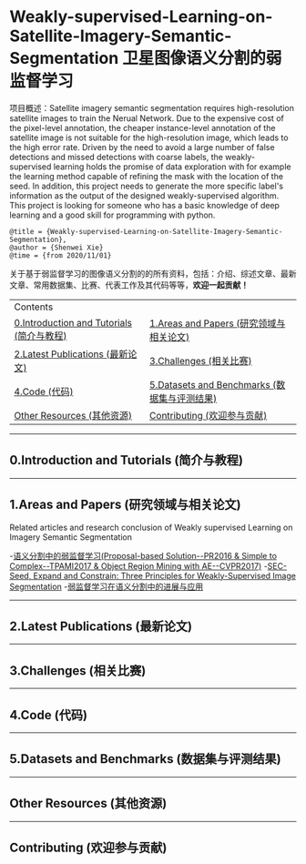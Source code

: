 # Weakly-supervised-Learning-on-Satellite-Imagery-Semantic-Segmentation 卫星图像语义分割的弱监督学习
项目概述：Satellite imagery semantic segmentation requires high-resolution satellite images to train the Nerual Network. Due to the expensive cost of the pixel-level annotation, the cheaper instance-level annotation of the satellite image is not suitable for the high-resolution image, which leads to the high error rate. Driven by the need to avoid a large number of false detections and missed detections with coarse labels, the weakly-supervised learning holds the promise of data exploration with for example the learning method capable of refining the mask with the location of the seed. In addition, this project needs to generate the more specific label's information as the output of the designed weakly-supervised algorithm. This project is looking for someone who has a basic knowledge of deep learning and a good skill for programming with python.
```
@title = {Weakly-supervised-Learning-on-Satellite-Imagery-Semantic-Segmentation},  
@author = {Shenwei Xie}
@time = {from 2020/11/01}
```
关于基于弱监督学习的图像语义分割的的所有资料，包括：介绍、综述文章、最新文章、常用数据集、比赛、代表工作及其代码等等，**欢迎一起贡献！**

<table>
    <tr>
        <td>Contents</td>
    </tr>
    <tr>
        <td><a href="#0introduction-and-tutorials-简介与教程">0.Introduction and Tutorials (简介与教程)</a></td>
        <td><a href="#1areas-and-papers-研究领域与相关论文">1.Areas and Papers (研究领域与相关论文)</a></td>
    </tr>
    <tr>
        <td><a href="#2latest-publications-最新论文">2.Latest Publications (最新论文)</a></td>
        <td><a href="#3challenges-相关比赛">3.Challenges (相关比赛)</a></td>
    </tr>
    <tr>
        <td><a href="#4code-代码">4.Code (代码)</a></td>
        <td><a href="#5datasets-and-benchmarks-数据集与评测结果">5.Datasets and Benchmarks (数据集与评测结果)</a></td>
    </tr>
    <tr>
        <td><a href="#other-resources-其他资源">Other Resources (其他资源)</a></td>
        <td><a href="#contributing-欢迎参与贡献">Contributing (欢迎参与贡献)</a></td>
    </tr>
</table>

- - -

## 0.Introduction and Tutorials (简介与教程)

- - -

## 1.Areas and Papers (研究领域与相关论文)

Related articles and research conclusion of Weakly supervised Learning on Imagery Semantic Segmentation

-[语义分割中的弱监督学习(Proposal-based Solution--PR2016 & Simple to Complex--TPAMI2017 & Object Region Mining with AE--CVPR2017)](https://mp.weixin.qq.com/s/Amr34SdrPZho1GQpFS7WBA)
-[SEC-Seed, Expand and Constrain: Three Principles for Weakly-Supervised Image Segmentation](https://baijiahao.baidu.com/s?id=1618210995247519257&wfr=spider&for=pc)
-[弱监督学习在语义分割中的进展与应用](https://www.zhihu.com/question/53263115)

- - -

## 2.Latest Publications (最新论文)

- - -

## 3.Challenges (相关比赛)

- - -

## 4.Code (代码)

- - -

## 5.Datasets and Benchmarks (数据集与评测结果)

- - -

## Other Resources (其他资源)

- - -

## Contributing (欢迎参与贡献)
